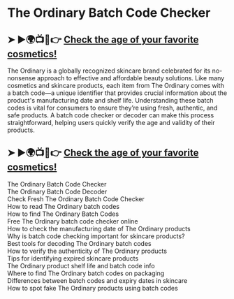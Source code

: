 # The Ordinary Batch Code Checker

## ➤ ►🌍📺💄👉 **[Check the age of your favorite cosmetics!](https://bit.ly/49NqOw1)**

The Ordinary is a globally recognized skincare brand celebrated for its no-nonsense approach to effective and affordable beauty solutions. Like many cosmetics and skincare products, each item from The Ordinary comes with a batch code—a unique identifier that provides crucial information about the product's manufacturing date and shelf life. Understanding these batch codes is vital for consumers to ensure they’re using fresh, authentic, and safe products. A batch code checker or decoder can make this process straightforward, helping users quickly verify the age and validity of their products.

## ➤ ►🌍📺💄👉 **[Check the age of your favorite cosmetics!](https://bit.ly/49NqOw1)**

The Ordinary Batch Code Checker  
The Ordinary Batch Code Decoder  
Check Fresh The Ordinary Batch Code Checker  
How to read The Ordinary batch codes  
How to find The Ordinary Batch Codes  
Free The Ordinary batch code checker online  
How to check the manufacturing date of The Ordinary products  
Why is batch code checking important for skincare products?  
Best tools for decoding The Ordinary batch codes  
How to verify the authenticity of The Ordinary products  
Tips for identifying expired skincare products  
The Ordinary product shelf life and batch code info  
Where to find The Ordinary batch codes on packaging  
Differences between batch codes and expiry dates in skincare  
How to spot fake The Ordinary products using batch codes
